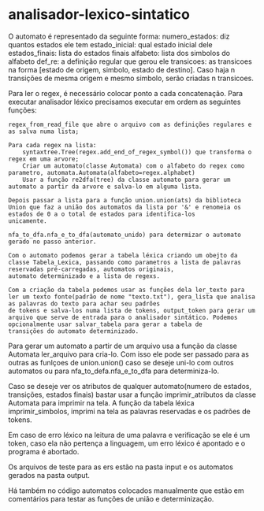 # analisador-lexico-sintatico
O automato é representado da seguinte forma:
numero_estados: diz quantos estados ele tem
estado_inicial: qual estado inicial dele
estados_finais: lista do estados finais
alfabeto: lista dos simbolos do alfabeto
def_re: a definição regular que gerou ele
transicoes: as transicoes na forma [estado de origem, simbolo, estado de destino]. Caso haja n transições de mesma origem e mesmo simbolo, serão criadas n transicoes.

Para ler o regex, é necessário colocar ponto a cada concatenação.
Para executar analisador léxico precisamos executar em ordem as seguintes funções:
	
	regex_from_read_file que abre o arquivo com as definições regulares e as salva numa lista;
	
	Para cada regex na lista:
		syntaxtree.Tree(regex.add_end_of_regex_symbol()) que transforma o regex em uma arvore;
		Criar um automato(classe Automata) com o alfabeto do regex como parametro, automata.Automata(alfabeto=regex.alphabet)
		Usar a função re2dfa(tree) da classe automato para gerar um automato a partir da arvore e salva-lo em alguma lista.
	
	Depois passar a lista para a função union.union(ats) da biblioteca Union que faz a união dos automatos da lista por '&' e renomeia os estados de 0 a o total de estados para identifica-los
	unicamente.
	
	nfa_to_dfa.nfa_e_to_dfa(automato_unido) para determizar o automato gerado no passo anterior.
	
	Com o automato podemos gerar a tabela léxica criando um obejto da classe Tabela_Lexica, passando como parametros a lista de palavras reservadas pré-carregadas, automatos originais, 
	automato determinizado e a lista de regexs.
	
	Com a criação da tabela podemos usar as funções dela ler_texto para ler um texto fonte(padrão de nome "texto.txt"), gera_lista que analisa as palavras do texto para achar seu padrões
	de tokens e salva-los numa lista de tokens, output_token para gerar um arquivo que serve de entrada para o analisador sintático. Podemos opcionalmente usar salvar_tabela para gerar a tabela de
	transições do automato determinizado.
		
Para gerar um automato a partir de um arquivo usa a função da classe Automata ler_arquivo para cria-lo. Com isso ele pode ser passado para as outras as funlçoes de union.union() caso se deseje uni-lo
	com outros automatos ou para nfa_to_defa.nfa_e_to_dfa para determiniza-lo.

Caso se deseje ver os atributos de qualquer automato(numero de estados, transições, estados finais) bastar usar a função imprimir_atributos da classe Automata para imprimir na tela.
A função da tabela léxica imprimir_simbolos, imprimi na tela as palavras reservadas e os padrões de tokens.

Em caso de erro léxico na leitura de uma palavra e verificação se ele é um token, caso ela não pertença a linguagem, um erro léxico é apontado e o programa é abortado.

Os arquivos de teste para as ers estão na pasta input e os automatos gerados na pasta output.

Há também no código automatos colocados manualmente que estão em comentários para testar as funções de união e determinização.
